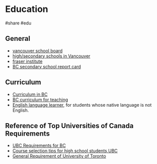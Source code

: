 # Education

#share #edu

## General

- [vancouver school board](https://www.vsb.bc.ca/)
- [high/secondary schools in Vancouver](https://en.wikipedia.org/wiki/Category:High_schools_in_Vancouver)
- [fraser institute ](https://www.fraserinstitute.org/search/site/British%2520Columbia%2520secondary%2520school)
- [BC secondary school report card](https://www.fraserinstitute.org/sites/default/files/bc-secondary-school-rankings-2020-13658.pdf)

## Curriculum

- [Curriculum in BC](https://curriculum.gov.bc.ca/curriculum)
- [BC curriculum for teaching](https://www2.gov.bc.ca/gov/content/education-training/k-12/teach/resources-for-teachers/curriculum)
- [English language learner](https://www2.gov.bc.ca/gov/content/education-training/k-12/teach/resources-for-teachers/english-language-learning), for students whose native language is not English.

## Reference of Top Universities of Canada Requirements

- [UBC Requirements for BC](https://you.ubc.ca/applying-ubc/requirements/canadian-high-schools/#british-columbia)
- [Course selection tips for high school students,UBC](https://you.ubc.ca/applying-ubc/blog/admission-requirements/high-school-course-selection/)
- [General Requirement of University of Toronto](https://www.utsc.utoronto.ca/admissions/other-canadian-high-school)

